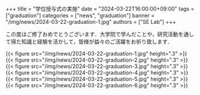 +++
title = "学位授与式の実施"
date = "2024-03-22T16:00:00+09:00"
tags = ["graduation"]
categories = ["news", "graduation"]
banner = "/img/news/2024-03-22-graduation-1.jpg"
authors = ["SE Lab"]
+++

この度はご修了おめでとうございます．大学院で学んだことや，研究活動を通して得た知識と経験を活かして，皆様が益々のご活躍をお祈り致します．

{{< figure src="/img/news/2024-03-22-graduation-1.jpg" height=".3" >}}
{{< figure src="/img/news/2024-03-22-graduation-2.jpg" height=".3" >}}
{{< figure src="/img/news/2024-03-22-graduation-3.jpg" height=".3" >}}
{{< figure src="/img/news/2024-03-22-graduation-4.jpg" height=".3" >}}
{{< figure src="/img/news/2024-03-22-graduation-5.jpg" height=".3" >}}
{{< figure src="/img/news/2024-03-22-graduation-6.jpg" height=".3" >}}
